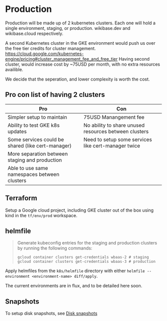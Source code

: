 # Production

Production will be made up of 2 kubernetes clusters.
Each one will hold a single environment, staging, or production.
wikibase.dev and wikibase.cloud respectively.

A second Kubernetes cluster in the GKE environment would push us over the free tier credits for cluster management.
https://cloud.google.com/kubernetes-engine/pricing#cluster_management_fee_and_free_tier
Having second cluster, would increase cost by ~75USD per month, with no extra resources availible.

We decide that the seperation, and lower complexity is worth the cost.

## Pro con list of having 2 clusters

| Pro                   | Con                   |
| --------------------- | --------------------- |
| Simpler setup to maintain                 | 75USD Manangement fee |
| Ability to test GKE k8s updates | No ability to share unused resources between clusters |
| Some services could be shared (like cert-manager) | Need to setup some services like cert-manager twice |
| More separation between staging and production | |
| Able to use same namespaces between clusters | |

## Terraform

Setup a Google cloud project, including GKE cluster out of the box using kind in the `tf/env/prod` workspace.

## helmfile

> Generate kubeconfig entries for the staging and production clusters by running the following commands:
>
> ```
> gcloud container clusters get-credentials wbaas-2 # staging
> gcloud container clusters get-credentials wbaas-3 # production 
> ```


Apply helmfiles from the `k8s/helmfile` directory with either `helmfile --environment <environment-name> diff/apply`.

The current environments are in flux, and to be detailed here soon.

## Snapshots

To setup disk snapshots, see [Disk snapshots](backups/disk-snapshots.md)
